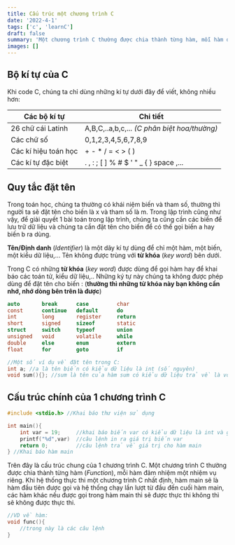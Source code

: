 ```yaml
---
title: Cấu trúc một chương trình C
date: '2022-4-1'
tags: ['c', 'learnC']
draft: false
summary: 'Một chương trình C thường được chia thành từng hàm, mỗi hàm đảm nhiệm một nhiệm vụ riêng...'
images: []
---
```


## Bộ kí tự của C

Khi code C, chúng ta chỉ dùng những kí tự dưới đây để viết, không nhiều hơn:

| Các bộ kí tự         | Chi tiết                                     |
| -------------------- | -------------------------------------------- |
| 26 chữ cái Latinh    | A,B,C,..a,b,c,... _(C phân biệt hoa/thường)_ |
| Các chữ số           | 0,1,2,3,4,5,6,7,8,9                          |
| Các kí hiệu toán học | + - \* / = < > ( )                           |
| Các kí tự đặc biệt   | . , : ; [ ] % # $ ' " \_ { } space ,...      |

## Quy tắc đặt tên

Trong toán học, chúng ta thường có khái niệm biến và tham số, thường thì người ta sẽ đặt tên cho biến là x và tham số là m.
Trong lập trình cũng như vậy, để giải quyết 1 bài toán trong lập trình, chúng ta cũng cần các biến để lưu trữ dữ liệu và chúng ta cần đặt tên cho biến để có thể gọi biến a hay biến b ra dùng.

**Tên/Định danh** (_Identifier_) là một dãy kí tự dùng để chỉ một hàm, một biến, một kiểu dữ liệu,... Tên không được trùng với **từ khóa** (_key word_) bên dưới.

Trong C có những **từ khóa** (_key word_) được dùng để gọi hàm hay để khai báo các toán tử, kiểu dữ liệu,.. Những ký tự này chúng ta không được phép dùng để đặt tên cho biến :
(**thường thì những từ khóa này bạn không cần nhớ, nhớ dòng bên trên là được**)

```c
auto       break      case         char
const      continue   default      do
int        long       register     return
short      signed     sizeof       static
struct     switch     typeof       union
unsigned   void       volatile     while
double     else       enum         extern
float      for        goto         if
```

```C
//Một số ví dụ về đặt tên trong C:
int a; //a là tên biến có kiểu dữ liệu là int (số nguyên)
void sum(){}; //sum là tên của hàm sum có kiểu dữ liệu trả về là void
```

## Cấu trúc chính của 1 chương trình C

```C
#include <stdio.h> //Khai báo thư viện sử dụng

int main(){
    int var = 19;     //khai báo biến var có kiểu dữ liệu là int và giá trị là 19
    printf("%d",var)  //câu lệnh in ra giá trị biến var
    return 0;         //câu lệnh trả về giá trị cho hàm main
} //Khai báo hàm main
```

Trên đây là cấu trúc chung của 1 chương trình C.
Một chương trình C thường được chia thành từng hàm (_Function_), mỗi hàm đảm nhiệm một nhiệm vụ riêng.
Khi hệ thống thực thi một chương trình C nhất định, hàm main sẽ là hàm đầu tiên được gọi và hệ thống chạy lần lượt từ đầu đến cuối hàm main, các hàm khác nếu được gọi trong hàm main thì sẽ được thực thi không thì sẽ không được thực thi.

```c
//VD về hàm:
void func(){
    //trong này là các câu lệnh
}
```
